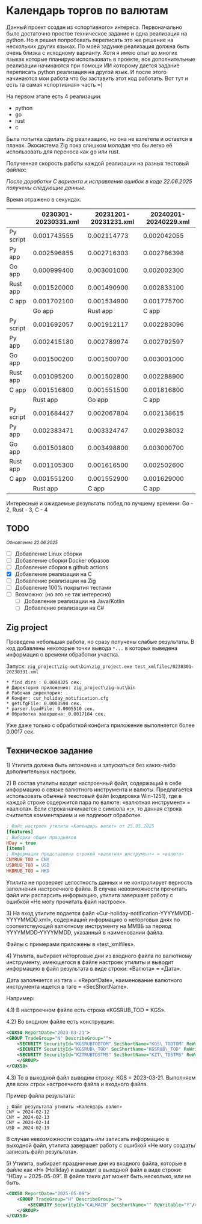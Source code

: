 # Календарь торгов по валютам

Данный проект создан из «спортивного» интереса. Первоначально было достаточно простое техническое задание и одна реализация на python. Но я решил попробовать переписать это же решение на нескольких других языках. По моей задумке реализация должна быть очень близка с исходному варианту. Хотя я имею опыт во многих языках которые планирую использовать в проекте, все дополнительные реализации начинаются при помощи ИИ которому дается задание переписать python реализация на другой язык. И после этого начинаются мои работа что бы заставить этот код работать. Вот тут и есть та самая «спортивная» часть =)

На первом этапе есть 4 реализации:

- python
- go
- rust
- c

Была попытка сделать zig реализацию, но она не взлетела и остается в планах. Экосистема Zig пока слишком молодая что бы легко её использовать для переноса как go или rust.

Полученная скорость работы каждой реализации на разных тестовый файлах:

*После доработки C варианта и исправления ошибок в коде 22.06.2025 получены следующие данные.*

Время отражено в секундах.

|              | 0230301-20230331.xml    | 20231201-20231231.xml    |20240201-20240229.xml    |
|--------------|-------------------------|--------------------------|-------------------------|
| Py script    | 0.001743555             | 0.002114773              | 0.002042055             |
| Py app       | 0.002596855             | 0.002716303              | 0.002786398             |
| Go app       | 0.000999400             | 0.003001000              | 0.002002300             |
| Rust app     | 0.001520000             | 0.001490900              | 0.002833100             |
| C app        | 0.001702100             | 0.001534900              | 0.001775700             |
|              | Go app                  | Rust app                 | C app                   |
| Py script    | 0.001692057             | 0.001912117              | 0.002283096             |
| Py app       | 0.002415180             | 0.002789974              | 0.002792597             |
| Go app       | 0.001500200             | 0.001500700              | 0.003001000             |
| Rust app     | 0.001095200             | 0.001502800              | 0.002288900             |
| C app        | 0.001516800             | 0.001551500              | 0.001816800             |
|              | Rust app                | Go app                   | C app                   |
| Py script    | 0.001684427             | 0.002067804              | 0.002138615             |
| Py app       | 0.002383471             | 0.003324747              | 0.002938032             |
| Go app       | 0.001501800             | 0.003498800              | 0.003000700             |
| Rust app     | 0.001105300             | 0.001616500              | 0.002502600             |
| C app        | 0.001551200             | 0.001552900              | 0.001629000             |
|              | Rust app                | C app                    | C app                   |

Интересные и ожидаемые результаты побед по лучшему времени: Go - 2, Rust - 3, C - 4

## TODO

<small>*Обновление 22.06.2025*</small>

- [ ] Добавление Linux сборки
- [ ] Добавление сборки Docker образов
- [ ] Добавление сборки в github actions
- [x] Добавление реализации на C
- [ ] Добавление реализации на Zig
- [ ] Добавление 100% покрытия тестами
- [ ] Возможно: (но это не так интересно)
  - [ ] Добавление реализации на Java/Kotlin
  - [ ] Добавление реализации на C#

## Zig project

Проведена небольшая работа, но сразу получены слабые результаты. В код добавлены некоторые точки вывода `*...` в которых выведена информация о времени обработки участка.

Запуск: `zig_project\zig-out\bin\zig_project.exe test_xmlfiles/0230301-20230331.xml`
```
* find dirs : 0.0004325 сек.
# Директория приложения: zig_project\zig-out\bin
# Рабочая директория: .
# Конфиг: cur_holiday_notification.cfg
* getCfgFile: 0.0003594 сек.
* parser.loadFile: 0.0005510 сек.
# Обработка завершена: 0.0017184 сек.
```
Уже даже только с обработкой конфига приложение выполняется более 0.0017 сек.

## Техническое задание

1\) Утилита должна быть автономна и запускаться без каких-либо дополнительных настроек.

2\) В состав утилиты входит настроечный файл, содержащий в себе информацию о связке валютного инструмента и валюты. Предлагается использовать обычный текстовый файл (кодировка Win-1251), где в каждой строке содержится пара по валюте: «валютная инструмент» = «валюта». Если строка начинается с символа «;», то данная строка считается комментарием и не подлежит обработке.

```ini
; Файл настроек утилиты «Календарь валют» от 25.05.2025
[features]
; Выборка общих праздников
HDay = true
[items]
; Информация представлена строкой «валютная инструмент» = «валюта»
CNYRUB_TOD = CNY
USDRUB_TOD = USD
HKDRUB_TOD = HKD
```

Утилита не проверяет целостность данных и не контролирует верность заполнения настроечного файла. В случае невозможности прочитать файл или распарсить информацию, утилита завершает работу с ошибкой «Не могу прочитать файл настроек».

3\) На вход утилите подается файл «Cur-holiday-notification-YYYYMMDD-YYYYMMDD.xml», содержащий информацию о неторговых днях по соответствующей валютному инструменту на ММВБ за период YYYYMMDD-YYYYMMDD, указанный в наименовании файла. 

Файлы с примерами приложены в «test_xmlfiles».

4\) Утилита, выбирает неторговые дни из входного файла по валютному инструменту, имеющегося в файле настроек утилиты и выводит информацию в файл результата в виде строки: «Валюта» = «Дата». 

Дата заполняется из тэга = «ReportDate», наименование валютного инструмента ищется в тэге = «SecShortName».

Например:

4.1\) В настроечном файле есть строка «KGSRUB_TOD = KGS».

4.2\) Во входном файле есть конструкция:

```xml
<CUX50 ReportDate="2023-03-21">
<GROUP TradeGroup="N" DescribeGroup="">
    <SECURITY SecurityId="KGSRUBTODTOM" SecShortName="KGS\_TODTOM" ReWritable="Y"/>
    <SECURITY SecurityId="KGSRUB\_TOD" SecShortName="KGSRUB\_TOD" ReWritable="Y"/>
    <SECURITY SecurityId="KZTRUBTDSTMS" SecShortName="KZT\_TDSTMS" ReWritable="Y"/>
    </GROUP>
</CUX50>
```

4.3\) То в выходной файл выводим строку: KGS = 2023-03-21. Выполняем для всех строк настроечного файла и входного файла.

Пример файла результата:

```
; Файл результата утилиты «Календарь валют»
CNY = 2024-02-12
CNY = 2024-02-13
CNY = 2024-02-14
USD = 2024-02-19
```

В случае невозможности создать или записать информацию в выходной файл, утилита завершает работу с ошибкой «Не могу создать/записать файл результата».


5\) Утилита, выбирает праздничные дни из входного файла, которые в файле как «H» (Holliday) и выводит в выходной файл в виде строки: “HDay = 2025-05-09”. В файле таких дат может быть несколько, или не быть.

```xml
<CUX50 ReportDate="2025-05-09">
    <GROUP TradeGroup="H" DescribeGroup="">
        <SECURITY SecurityId="CALMAIN" SecShortName="" ReWritable="Y"/>
    </GROUP>
</CUX50>
```
